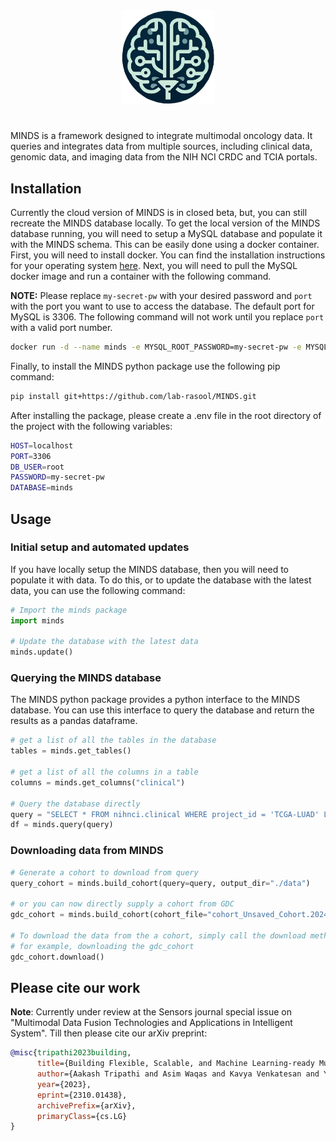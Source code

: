 <div align="center">
    <picture>
        <source media="(prefers-color-scheme: dark)" height="150px" srcset="docs\assets\README_logo.png">
        <img alt="logo" height="150px" src="docs/logo.png">
    </picture>
    <br>
    <h1>
    </h1>
</div>

MINDS is a framework designed to integrate multimodal oncology data. It queries and integrates data from multiple sources, including clinical data, genomic data, and imaging data from the NIH NCI CRDC and TCIA portals.

## Installation

Currently the cloud version of MINDS is in closed beta, but, you can still recreate the MINDS database locally. To get the local version of the MINDS database running, you will need to setup a MySQL database and populate it with the MINDS schema. This can be easily done using a docker container. First, you will need to install docker. You can find the installation instructions for your operating system [here](https://docs.docker.com/get-docker/). Next, you will need to pull the MySQL docker image and run a container with the following command.

**NOTE:** Please replace `my-secret-pw` with your desired password and `port` with the port you want to use to access the database. The default port for MySQL is 3306. The following command will not work until you replace `port` with a valid port number.

```bash
docker run -d --name minds -e MYSQL_ROOT_PASSWORD=my-secret-pw -e MYSQL_DATABASE=minds -p port:3306 mysql
```

Finally, to install the MINDS python package use the following pip command:

```bash
pip install git+https://github.com/lab-rasool/MINDS.git
```

After installing the package, please create a .env file in the root directory of the project with the following variables:

```bash
HOST=localhost
PORT=3306
DB_USER=root
PASSWORD=my-secret-pw
DATABASE=minds   
```

## Usage

### Initial setup and automated updates

If you have locally setup the MINDS database, then you will need to populate it with data. To do this, or to update the database with the latest data, you can use the following command:

```python
# Import the minds package
import minds

# Update the database with the latest data
minds.update()
```

### Querying the MINDS database

The MINDS python package provides a python interface to the MINDS database. You can use this interface to query the database and return the results as a pandas dataframe.

```python
# get a list of all the tables in the database
tables = minds.get_tables()

# get a list of all the columns in a table
columns = minds.get_columns("clinical")

# Query the database directly
query = "SELECT * FROM nihnci.clinical WHERE project_id = 'TCGA-LUAD' LIMIT 10"
df = minds.query(query)
```

### Downloading data from MINDS

```python
# Generate a cohort to download from query
query_cohort = minds.build_cohort(query=query, output_dir="./data")

# or you can now directly supply a cohort from GDC
gdc_cohort = minds.build_cohort(cohort_file="cohort_Unsaved_Cohort.2024-02-12.tsv", output_dir="./data")

# To download the data from the a cohort, simply call the download method for the cohort 
# for example, downloading the gdc_cohort
gdc_cohort.download()
```

## Please cite our work

**Note**: Currently under review at the Sensors journal special issue on "Multimodal Data Fusion Technologies and Applications in Intelligent System". Till then please cite our arXiv preprint:

```bibtex
@misc{tripathi2023building,
      title={Building Flexible, Scalable, and Machine Learning-ready Multimodal Oncology Datasets}, 
      author={Aakash Tripathi and Asim Waqas and Kavya Venkatesan and Yasin Yilmaz and Ghulam Rasool},
      year={2023},
      eprint={2310.01438},
      archivePrefix={arXiv},
      primaryClass={cs.LG}
}
```

